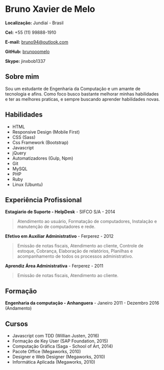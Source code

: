# Bruno Xavier de Melo

**Localização:** Jundiaí - Brasil

**Cel:** +55 (11) 99888-1910

**E-mail:** bruno94@outlook.com

**GitHub:** [brunooomelo](www.github.com/brunooomelo)

**Skype:** jinxbob1337

## Sobre mim
Sou um estudante de Engenharia da Computação e um amante de tecnologia e afins. Como foco busco bastante melhorar minhas habilidades e ter as melhores praticas, e sempre buscando aprender habilidades novas.

## Habilidades

* HTML
* Responsive Design (Mobile First)
* CSS (Sass)
* Css Framework (Bootstrap)
* Javascript
* jQuery
* Automatizadores (Gulp, Npm)
* Git
* MySQL
* PHP
* Ruby
* Linux (Ubuntu)

## Experiência Profissional

**Estagiario de Suporte - HelpDesk** - SIFCO S/A - 2014
> Atendimento ao usuário, Formatação de computadores, Instalação e manutenção de computadores e rede.

**Efetivo em Auxiliar Administrativo** - Ferperez - 2012
> Emissão de notas fiscais, Atendimento ao cliente, Controle de estoque, Cobrança, Elaboração de relatórios, Planilhas e acompanhamento de todos os processos administrativo.

**Aprendiz Área Administrativa** - Ferperez - 2011
> Emissão de notas fiscais, Atendimento ao cliente.

## Formação

**Engenharia da computação - Anhanguera** - Janeiro 2011 - Dezembro 2016 (Andamento)

## Cursos
* Javascript com TDD (Willian Justen, 2016)
* Formação de Key User (SAP Foundation, 2015)
* Computação Gráfica (Saga - School of Art, 2014)
* Pacote Office (Megaworks, 2010)
* Designer e Web Designer (Megaworks, 2010)
* Informática Aplicada (Megaworks, 2010)
